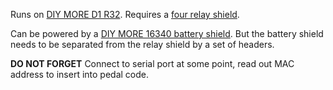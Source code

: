 Runs on [DIY MORE D1 R32](https://www.diymore.cc/collections/tags-uno-r3/products/for-arduino-uno-r3-d1-r32-esp32-wifi-wireless-bluetooth-development-board-ch340-4m-memory-one?_pos=3&_sid=9b6104d07&_ss=r).  Requires a [four relay shield](https://www.diymore.cc/products/four-channel-relay-shield-5v-4-channel-relay-shield-module-for-arduino?_pos=1&_sid=3a2649687&_ss=r).  

Can be powered by a [DIY MORE 16340 battery shield](https://www.diymore.cc/collections/expansion-shield-module/products/diymore-16340-battery-shield-power-bank-micro-usb-port-type-a-usb-5v-for-arduino).
But the battery shield needs to be separated from the relay shield by a set of headers.

**DO NOT FORGET**
Connect to serial port at some point, read out MAC address to insert into pedal code.
